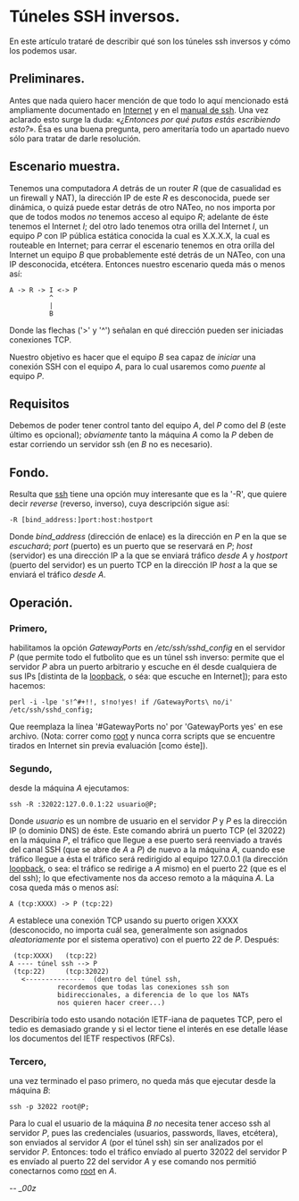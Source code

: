 # Túneles SSH inversos.

En este artículo trataré de describir qué son los túneles ssh inversos y cómo
los podemos usar.

## Preliminares.

Antes que nada quiero hacer mención de que todo lo aquí mencionado está
ampliamente documentado en [Internet][] y en el [manual de ssh][manssh]. Una vez
aclarado esto surge la duda: «*¿Entonces por qué putas estás escribiendo
esto?*». Ésa es una buena pregunta, pero ameritaría todo un apartado nuevo sólo
para tratar de darle resolución.

## Escenario muestra.

Tenemos una computadora *A* detrás de un router *R* (que de casualidad es un
firewall y NAT), la dirección IP de este *R* es desconocida, puede ser dinámica,
o quizá puede estar detrás de otro NATeo, no nos importa por que de todos modos
_no_ tenemos acceso al equipo *R*; adelante de éste tenemos el Internet *I*; del otro lado
tenemos otra orilla del Internet *I*, un equipo *P* con IP pública estática conocida 
la cual es X.X.X.X, la cual es routeable en Internet; para cerrar el escenario
tenemos en otra orilla del Internet un equipo *B* que probablemente esté detrás
de un NATeo, con una IP desconocida, etcétera. Entonces nuestro escenario queda
más o menos así:

	A -> R -> I <-> P
	          ^
	          |
	          B

Donde las flechas ('>' y '^') señalan en qué dirección pueden ser iniciadas
conexiones TCP.

Nuestro objetivo es hacer que el equipo *B* sea capaz de _iniciar_ una conexión
SSH con el equipo *A*, para lo cual usaremos como *puente* al equipo *P*.

## Requisitos

Debemos de poder tener control tanto del equipo *A*, del *P* como del *B*
(este último es opcional); _obviamente_ tanto la máquina *A* como la *P* deben
de estar corriendo un servidor ssh (en *B* no es necesario).

## Fondo.

Resulta que [ssh][manssh] tiene una opción muy interesante que es la '-R', que
quiere decir *reverse* (reverso, inverso), cuya descripción sigue así:

	-R [bind_address:]port:host:hostport

Donde *bind_address* (dirección de enlace) es la dirección en *P* en la que se
*escuchará*; *port* (puerto) es un puerto que se reservará en *P*; *host*
(servidor) es una dirección IP a la que se enviará tráfico _desde A_ y
*hostport* (puerto del servidor) es un puerto TCP en la dirección IP *host* a la
que se enviará el tráfico _desde A_.

## Operación.

### Primero, 

habilitamos la opción *GatewayPorts* en */etc/ssh/sshd_config* en el
servidor *P* (que permite todo el futbolito que es un túnel ssh inverso: permite
que el servidor *P* abra un puerto arbitrario y escuche en él desde cualquiera
de sus IPs [distinta de la [loopback][], o séa: que escuche en Internet]); para
esto hacemos:

	perl -i -lpe 's!^#+!!, s!no!yes! if /GatewayPorts\ no/i' /etc/ssh/sshd_config;

Que reemplaza la línea '#GatewayPorts no' por 'GatewayPorts yes' en ese archivo.
(Nota: correr como [root][] y nunca corra scripts que se encuentre tirados en
 Internet sin previa evaluación [como éste]).

### Segundo, 

desde la máquina *A* ejecutamos:

	ssh -R :32022:127.0.0.1:22 usuario@P;

Donde *usuario* es un nombre de usuario en el servidor *P* y *P* es la dirección
IP (o dominio DNS) de éste. Este comando abrirá un puerto TCP (el 32022) en la
máquina *P*, el tráfico que llegue a ese puerto será reenviado a través del
canal SSH (que se abre de *A* a *P*) de nuevo a la máquina *A*, cuando ese
tráfico llegue a ésta el tráfico será redirigido al equipo 127.0.0.1 (la
dirección [loopback][], o sea: el tráfico se redirige a *A* mismo) en el puerto
22 (que es el del ssh); lo que efectivamente nos da acceso remoto a la máquina
*A*. La cosa queda más o menos así:

	A (tcp:XXXX) -> P (tcp:22)

*A* establece una conexión TCP usando su puerto origen XXXX (desconocido, no importa
cuál sea, generalmente son asignados *aleatoriamente* por el sistema operativo)
con el puerto 22 de *P*. Después:

	 (tcp:XXXX)	  (tcp:22)
	A ---- túnel ssh --> P
	 (tcp:22)	  (tcp:32022)
	   <---------------  (dentro del túnel ssh, 
				recordemos que todas las conexiones ssh son
				bidireccionales, a diferencia de lo que los NATs
				nos quieren hacer creer...)

Describiría todo esto usando notación IETF-iana de paquetes TCP, pero el tedio
es demasiado grande y si el lector tiene el interés en ese detalle léase los
documentos del IETF respectivos (RFCs).

### Tercero, 

una vez terminado el paso primero, no queda más que ejecutar desde la
máquina *B*:

	ssh -p 32022 root@P;

Para lo cual el usuario de la máquina *B* _no_ necesita tener acceso ssh al
servidor *P*, pues las credenciales (usuarios, passwords, llaves, etcétera), son
enviados al servidor *A* (por el túnel ssh) sin ser analizados por el servidor
*P*. Entonces: todo el tráfico envíado al puerto 32022 del servidor P es envíado
al puerto 22 del servidor *A* y ese comando nos permitió conectarnos como
[root][] en *A*.

--
*_00z*

 [Internet]: http://google.com/
 [manssh]: http://www.openbsd.org/cgi-bin/man.cgi?query=ssh&apropos=0&sektion=0&manpath=OpenBSD+Current&arch=i386&format=html
 [loopback]: http://en.wikipedia.org/wiki/Loopback#Virtual_network_interface
 [root]: http://en.wikipedia.org/wiki/Root_user
